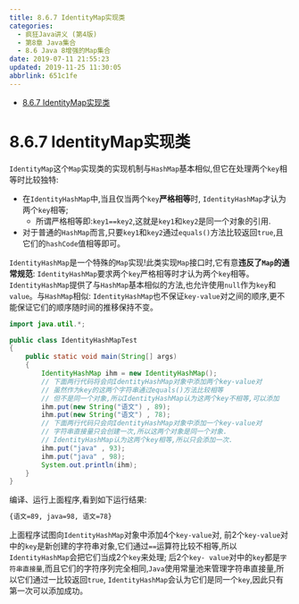 ```yaml
---
title: 8.6.7 IdentityMap实现类
categories: 
  - 疯狂Java讲义 (第4版)
  - 第8章 Java集合
  - 8.6 Java 8增强的Map集合
date: 2019-07-11 21:55:23
updated: 2019-11-25 11:30:05
abbrlink: 651c1fe
---
```

<div id='my_toc'>

- [8.6.7 IdentityMap实现类](/JavaReadingNotes/651c1fe/#8-6-7-IdentityMap实现类)

</div>
<!--more-->
<script>if (navigator.platform.toLowerCase() == 'win32'){document.getElementById('my_toc').style.display = 'none';}</script>

<!--end-->
# 8.6.7 IdentityMap实现类 #
`IdentityMap`这个`Map`实现类的实现机制与`HashMap`基本相似,但它在处理两个`key`相等时比较独特:
- 在`IdentityHashMap`中,当且仅当两个`key`**严格相等**时, `IdentityHashMap`才认为两个`key`相等;
    - 所谓严格相等即:`key1==key2`,这就是`key1`和`key2`是同一个对象的引用.
- 对于普通的`HashMap`而言,只要`key1`和`key2`通过`equals()`方法比较返回`true`,且它们的`hashCode`值相等即可。

`IdentityHashMap`是一个特殊的`Map`实现!此类实现`Map`接口时,它有意**违反了`Map`的通常规范**: `IdentityHashMap`要求两个`key`严格相等时才认为两个`key`相等。
`IdentityHashMap`提供了与`HashMap`基本相似的方法,也允许使用`null`作为`key`和`value`。与`HashMap`相似: `IdentityHashMap`也不保证`key-value`对之间的顺序,更不能保证它们的顺序随时间的推移保持不变。
```java
import java.util.*;

public class IdentityHashMapTest
{
    public static void main(String[] args)
    {
        IdentityHashMap ihm = new IdentityHashMap();
        // 下面两行代码将会向IdentityHashMap对象中添加两个key-value对
        // 虽然作为key的这两个字符串通过equals()方法比较相等
        // 但不是同一个对象,所以IdentityHashMap认为这两个key不相等,可以添加
        ihm.put(new String("语文") , 89);
        ihm.put(new String("语文") , 78);
        // 下面两行代码只会向IdentityHashMap对象中添加一个key-value对
        // 字符串直接量只会创建一次,所以这两个对象是同一个对象.
        // IdentityHashMap认为这两个key相等,所以只会添加一次.
        ihm.put("java" , 93);
        ihm.put("java" , 98);
        System.out.println(ihm);
    }
}
```
编译、运行上面程序,看到如下运行结果:
```cmd
{语文=89, java=98, 语文=78}
```
上面程序试图向`IdentityHashMap`对象中添加4个`key-value`对,
前2个`key-value`对中的`key`是新创建的字符串对象,它们通过`==`运算符比较不相等,所以`IdentityHashMap`会把它们当成2个`key`来处理;
后2个`key- value`对中的`key`都是`字符串直接量`,而且它们的字符序列完全相同,`Java`使用常量池来管理字符串直接量,所以它们通过一比较返回`true`, `IdentityHashMap`会认为它们是同一个`key`,因此只有第一次可以添加成功。

